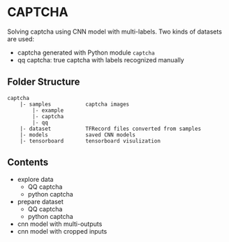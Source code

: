 # CAPTCHA

Solving captcha using CNN model with multi-labels. Two kinds of datasets are used:

- captcha generated with Python module `captcha`
- qq captcha: true captcha with labels recognized manually

## Folder Structure

```
captcha
	|- samples           captcha images
		|- example
		|- captcha
		|- qq
	|- dataset           TFRecord files converted from samples
	|- models            saved CNN models
	|- tensorboard       tensorboard visulization
```

## Contents

- explore data
	- QQ captcha
	- python captcha
- prepare dataset
	- QQ captcha
	- python captcha
- cnn model with multi-outputs
- cnn model with cropped inputs